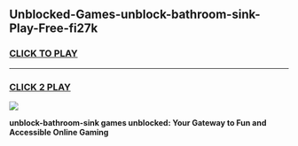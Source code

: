 
## Unblocked-Games-unblock-bathroom-sink-Play-Free-fi27k
<h3>
<a href="https://premium76.site?title=unblock-bathroom-sink&ref=21A">CLICK TO PLAY</a></h3>
<hr>

<h3>
<a href="https://premium76.site?title=unblock-bathroom-sink&ref=21A">CLICK 2 PLAY</a>
  
</h3>

<a href="https://premium76.site?title=unblock-bathroom-sink&ref=21A"><img src="https://clearcache.store/games.png"></a>


**unblock-bathroom-sink games unblocked: Your Gateway to Fun and Accessible Online Gaming**
